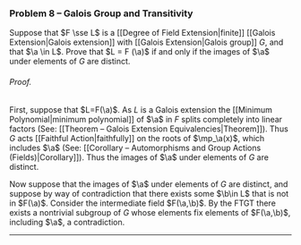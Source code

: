 ### Problem 8 – Galois Group and Transitivity
Suppose that $F \sse L$ is a [[Degree of Field Extension|finite]] [[Galois Extension|Galois extension]] with [[Galois Extension|Galois group]] $G$, and that $\a \in L$. Prove that $L = F (\a)$ if and only if the images of $\a$ under elements of $G$ are distinct.

###### *Proof*.
First, suppose that $L=F(\a)$. As $L$ is a Galois extension the [[Minimum Polynomial|minimum polynomial]] of $\a$ in $F$ splits completely into linear factors (See: [[Theorem – Galois Extension Equivalencies|Theorem]]). Thus $G$ acts [[Faithful Action|faithfully]] on the roots of $\mp_\a(x)$, which includes $\a$ (See: [[Corollary – Automorphisms and Group Actions (Fields)|Corollary]]). Thus the images of $\a$ under elements of $G$ are distinct.

Now suppose that the images of $\a$ under elements of $G$ are distinct, and suppose by way of contradiction that there exists some $\b\in L$ that is not in $F(\a)$. Consider the intermediate field $F(\a,\b)$. By the FTGT there exists a nontrivial subgroup of $G$ whose elements fix elements of $F(\a,\b)$, including $\a$, a contradiction. 
***